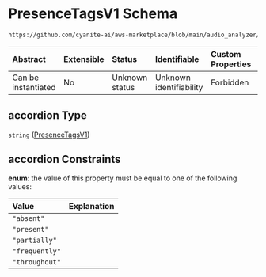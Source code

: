 # PresenceTagsV1 Schema

```txt
https://github.com/cyanite-ai/aws-marketplace/blob/main/audio_analyzer/schemes/marketplace_v1/schema/TaggingV8.schema.json#/$defs/InstrumentPresenceV1/properties/accordion
```



| Abstract            | Extensible | Status         | Identifiable            | Custom Properties | Additional Properties | Access Restrictions | Defined In                                                                     |
| :------------------ | :--------- | :------------- | :---------------------- | :---------------- | :-------------------- | :------------------ | :----------------------------------------------------------------------------- |
| Can be instantiated | No         | Unknown status | Unknown identifiability | Forbidden         | Allowed               | none                | [TaggingV8.schema.json\*](../out/TaggingV8.schema.json "open original schema") |

## accordion Type

`string` ([PresenceTagsV1](taggingv8-defs-instrumentpresencev1-properties-presencetagsv1.md))

## accordion Constraints

**enum**: the value of this property must be equal to one of the following values:

| Value          | Explanation |
| :------------- | :---------- |
| `"absent"`     |             |
| `"present"`    |             |
| `"partially"`  |             |
| `"frequently"` |             |
| `"throughout"` |             |
